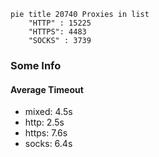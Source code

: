 
```mermaid
pie title 20740 Proxies in list
    "HTTP" : 15225
    "HTTPS": 4483
    "SOCKS" : 3739
```

### Some Info
#### Average Timeout

- mixed: 4.5s
- http: 2.5s
- https: 7.6s
- socks: 6.4s